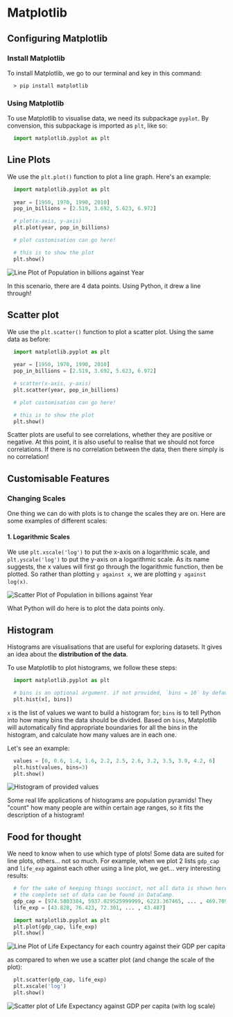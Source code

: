 # Matplotlib

## Configuring Matplotlib

### Install Matplotlib

To install Matplotlib, we go to our terminal and key in this command:
```console
  > pip install matplotlib
```

### Using Matplotlib

To use Matplotlib to visualise data, we need its subpackage `pyplot`. By convension, this
subpackage is imported as `plt`, like so:
```python
  import matplotlib.pyplot as plt
```

## Line Plots

We use the `plt.plot()` function to plot a line graph. Here's an example:
```python
  import matplotlib.pyplot as plt
  
  year = [1950, 1970, 1990, 2010]
  pop_in_billions = [2.519, 3.692, 5.623, 6.972]

  # plot(x-axis, y-axis)
  plt.plot(year, pop_in_billions)

  # plot customisation can go here!

  # this is to show the plot
  plt.show()
```

![Line Plot of Population in billions against Year](https://github.com/Lumarstar/AISG_Foundations_In_AI/assets/63058663/28e24d65-b03b-48b3-b581-d3b29d5bed2f)

In this scenario, there are 4 data points. Using Python, it drew a line through!

## Scatter plot

We use the `plt.scatter()` function to plot a scatter plot. Using the same data as before:
```python
  import matplotlib.pyplot as plt
  
  year = [1950, 1970, 1990, 2010]
  pop_in_billions = [2.519, 3.692, 5.623, 6.972]

  # scatter(x-axis, y-axis)
  plt.scatter(year, pop_in_billions)

  # plot customisation can go here!

  # this is to show the plot
  plt.show()
```

Scatter plots are useful to see correlations, whether they are positive or negative.
At this point, it is also useful to realise that we should not force correlations.
If there is no correlation between the data, then there simply is no correlation!

## Customisable Features

### Changing Scales

One thing we can do with plots is to change the scales they are on. Here are some examples
of different scales:

#### 1. Logarithmic Scales

We use `plt.xscale('log')` to put the x-axis on a logarithmic scale, and `plt.yscale('log')`
to put the y-axis on a logarithmic scale. As its name suggests, the x values will
first go through the logarithmic function, then be plotted. So rather than plotting
`y against x`, we are plotting `y against log(x)`.

![Scatter Plot of Population in billions against Year](https://github.com/Lumarstar/AISG_Foundations_In_AI/assets/63058663/14908006-6733-4969-8fe2-b99e4a53b965)

What Python will do here is to plot the data points only.

## Histogram

Histograms are visualisations that are useful for exploring datasets. It gives an idea
about the **distribution of the data**.

To use Matplotlib to plot histograms, we follow these steps:
```python
  import matplotlib.pyplot as plt

  # bins is an optional argument. if not provided, `bins = 10` by default.
  plt.hist(x[, bins])
```
`x` is the list of values we want to build a histogram for; `bins` is to tell Python
into how many bins the data should be divided. Based on `bins`, Matplotlib will
automatically find appropriate boundaries for all the bins in the histogram, and
calculate how many values are in each one.

Let's see an example:
```python
  values = [0, 0.6, 1.4, 1.6, 2.2, 2.5, 2.6, 3.2, 3.5, 3.9, 4.2, 6]
  plt.hist(values, bins=3)
  plt.show()
```

![Histogram of provided values](https://github.com/Lumarstar/AISG_Foundations_In_AI/assets/63058663/a4dfb670-aaba-4b8a-b795-7732ec839d1c)


Some real life applications of histograms are population pyramids! They "count" how many
people are within certain age ranges, so it fits the description of a histogram!

## Food for thought

We need to know when to use which type of plots! Some data are suited for line plots,
others... not so much. For example, when we plot 2 lists `gdp_cap` and `life_exp` against
each other using a line plot, we get... very interesting results:
```python
  # for the sake of keeping things succinct, not all data is shown here.
  # the complete set of data can be found in DataCamp.
  gdp_cap = [974.5803384, 5937.029525999999, 6223.367465, ... , 469.70929810000007]
  life_exp = [43.828, 76.423, 72.301, ... , 43.487]

  import matplotlib.pyplot as plt
  plt.plot(gdp_cap, life_exp)
  plt.show()
```

![Line Plot of Life Expectancy for each country against their GDP per capita](https://github.com/Lumarstar/AISG_Foundations_In_AI/assets/63058663/f51da1f7-83b1-4de5-9ed0-3f9d28e2ae40)

as compared to when we use a scatter plot (and change the scale of the plot):
```python
  plt.scatter(gdp_cap, life_exp)
  plt.xscale('log')
  plt.show()
```

![Scatter plot of Life Expectancy against GDP per capita (with log scale)](https://github.com/Lumarstar/AISG_Foundations_In_AI/assets/63058663/48f62d75-d24a-4192-a5c4-7d5389bff5cd)
